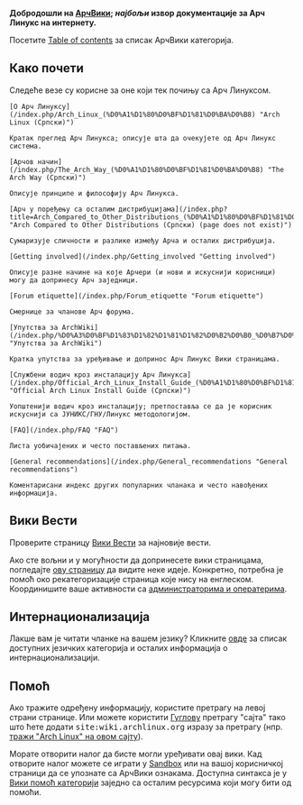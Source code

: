 **Добродошли на [АрчВики](/index.php/AboutWiki "AboutWiki"); *најбољи* извор документације за Арч Линукс на интернету.**

Посетите [Table of contents](/index.php/Table_of_contents "Table of contents") за списак АрчВики категорија.

## Како почети

Следеће везе су корисне за оне који тек почињу са Арч Линуксом.

	[О Арч Линуксу](/index.php/Arch_Linux_(%D0%A1%D1%80%D0%BF%D1%81%D0%BA%D0%B8) "Arch Linux (Српски)")

	Кратак преглед Арч Линукса; описује шта да очекујете од Арч Линукс система.

	[Арчов начин](/index.php/The_Arch_Way_(%D0%A1%D1%80%D0%BF%D1%81%D0%BA%D0%B8) "The Arch Way (Српски)")

	Описује принципе и философију Арч Линукса.

	[Арч у поређењу са осталим дистрибуцијама](/index.php?title=Arch_Compared_to_Other_Distributions_(%D0%A1%D1%80%D0%BF%D1%81%D0%BA%D0%B8)&action=edit&redlink=1 "Arch Compared to Other Distributions (Српски) (page does not exist)")

	Сумаризује сличности и разлике између Арча и осталих дистрибуција.

	[Getting involved](/index.php/Getting_involved "Getting involved")

	Описује разне начине на које Арчери (и нови и искуснији корисници) могу да допринесу Арч заједници.

	[Forum etiquette](/index.php/Forum_etiquette "Forum etiquette")

	Смернице за чланове Арч форума.

	[Упутства за ArchWiki](/index.php/%D0%A3%D0%BF%D1%83%D1%82%D1%81%D1%82%D0%B2%D0%B0_%D0%B7%D0%B0_ArchWiki "Упутства за ArchWiki")

	Кратка упутства за уређивање и допринос Арч Линукс Вики страницама.

	[Службени водич кроз инсталацију Арч Линукса](/index.php/Official_Arch_Linux_Install_Guide_(%D0%A1%D1%80%D0%BF%D1%81%D0%BA%D0%B8) "Official Arch Linux Install Guide (Српски)")

	Уопштенији водич кроз инсталацију; претпоставља се да је корисник искуснији са ЈУНИКС/ГНУ/Линукс методологијом.

	[FAQ](/index.php/FAQ "FAQ")

	Листа уобичајених и често постављених питања.

	[General recommendations](/index.php/General_recommendations "General recommendations")

	Коментарисани индекс других популарних чланака и често навођених информација.

## Вики Вести

Проверите страницу [Вики Вести](/index.php/Wiki_News "Wiki News") за најновије вести.

Ако сте вољни и у могућности да допринесете вики страницама, погледајте [ову страницу](/index.php/Getting_involved#Wiki "Getting involved") да видите неке идеје. Конкретно, потребна је помоћ око рекатегоризације страница које нису на енглеском. Координишите ваше активности са [администраторима и оператерима](/index.php/ContactList "ContactList").

## Интернационализација

Лакше вам је читати чланке на вашем језику? Кликните [овде](/index.php/Help:I18n#Languages "Help:I18n") за списак доступних језичких категорија и осталих информација о интернационализацији.

## Помоћ

Ако тражите одређену информацију, користите претрагу на левој страни странице. Или можете користити [Гуглову](http://www.google.com/) претрагу "сајта" тако што ћете додати <tt>site:wiki.archlinux.org</tt> изразу за претрагу (нпр. [тражи "Arch Linux" на овом сајту](http://www.lmgtfy.com/?q=Arch+Linux+site%3Awiki.archlinux.org)).

Морате отворити налог да бисте могли уређивати овај вики. Кад отворите налог можете се играти у [Sandbox](/index.php/Sandbox "Sandbox") или на вашој корисничкој страници да се упознате са АрчВики ознакама. Доступна синтакса је у [Вики помоћ категорији](/index.php/Category:Help "Category:Help") заједно са осталим ресурсима који могу бити од помоћи.